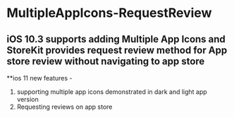 # MultipleAppIcons-RequestReview

## iOS 10.3 supports adding Multiple App Icons and StoreKit provides request review method for App store review without navigating to app store 

**ios 11 new features -

1. supporting multiple app icons demonstrated in dark and light app version
2. Requesting reviews on app store


